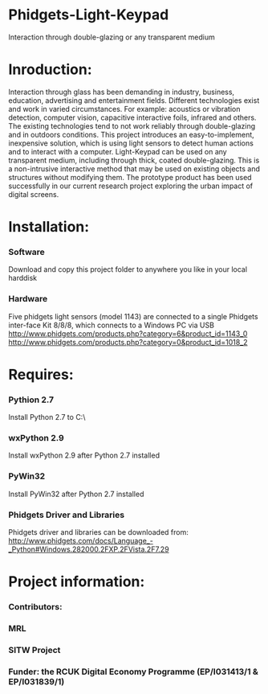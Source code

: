 Phidgets-Light-Keypad
=====================
Interaction through double-glazing or any transparent medium


Inroduction:
==========
Interaction through glass has been demanding in industry, business, education, advertising and entertainment fields. Different technologies exist and work in varied circumstances. For example: acoustics or vibration detection, computer vision, capacitive interactive foils, infrared and others. The existing technologies tend to not work reliably through double-glazing and in outdoors conditions. This project introduces an easy-to-implement, inexpensive solution, which is using light sensors to detect human actions and to interact with a computer. Light-Keypad can be used on any transparent medium, including through thick, coated double-glazing. This is a non-intrusive interactive method that may be used on existing objects and structures without modifying them. The prototype product has been used successfully in our current research project exploring the urban impact of digital screens.


Installation:
==========
### Software
Download and copy this project folder to anywhere you like in your local harddisk

### Hardware
Five phidgets light sensors (model 1143) are connected to a single Phidgets inter-face Kit 8/8/8, which connects to a Windows PC via USB
http://www.phidgets.com/products.php?category=6&product_id=1143_0
http://www.phidgets.com/products.php?category=0&product_id=1018_2

Requires:
==========
### Pythion 2.7
Install Python 2.7 to C:\

### wxPython 2.9
Install wxPython 2.9 after Python 2.7 installed

### PyWin32
Install PyWin32 after Python 2.7 installed

### Phidgets Driver and Libraries
Phidgets driver and libraries can be downloaded from: 
http://www.phidgets.com/docs/Language_-_Python#Windows.282000.2FXP.2FVista.2F7.29


Project information:
==========
### Contributors:
### MRL
### SITW Project
### Funder: the RCUK Digital Economy Programme (EP/I031413/1 & EP/I031839/1)




